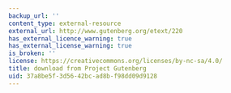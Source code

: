 ```yaml
---
backup_url: ''
content_type: external-resource
external_url: http://www.gutenberg.org/etext/220
has_external_licence_warning: true
has_external_license_warning: true
is_broken: ''
license: https://creativecommons.org/licenses/by-nc-sa/4.0/
title: download from Project Gutenberg
uid: 37a8be5f-3d56-42bc-ad8b-f98dd09d9128
---
```

